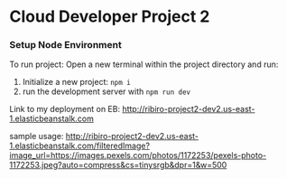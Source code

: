 # Cloud Developer Project 2

### Setup Node Environment

To run project: Open a new terminal within the project directory and run:

1. Initialize a new project: `npm i`
2. run the development server with `npm run dev`


Link to my deployment on EB: http://ribiro-project2-dev2.us-east-1.elasticbeanstalk.com

sample usage: http://ribiro-project2-dev2.us-east-1.elasticbeanstalk.com/filteredImage?image_url=https://images.pexels.com/photos/1172253/pexels-photo-1172253.jpeg?auto=compress&cs=tinysrgb&dpr=1&w=500
